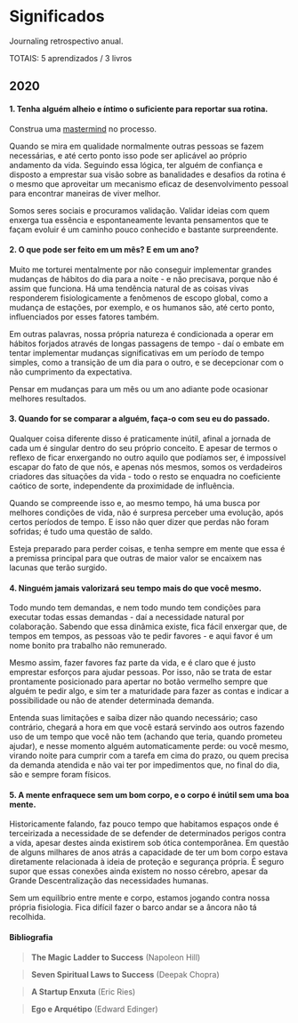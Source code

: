 # Significados
Journaling retrospectivo anual.

TOTAIS: 5 aprendizados / 3 livros

## 2020

#### 1. Tenha alguém alheio e íntimo o suficiente para reportar sua rotina.

Construa uma [mastermind](https://pt.wikipedia.org/wiki/Napoleon_Hill#Conceito_de_Master_Mind) no processo. 

Quando se mira em qualidade normalmente outras pessoas se fazem necessárias, e até certo ponto isso pode ser aplicável ao próprio andamento da vida. Seguindo essa lógica, ter alguém de confiança e disposto a emprestar sua visão sobre as banalidades e desafios da rotina é o mesmo que aproveitar um mecanismo eficaz de desenvolvimento pessoal para encontrar maneiras de viver melhor.

Somos seres sociais e procuramos validação. Validar ideias com quem enxerga tua essência e espontaneamente levanta pensamentos que te façam evoluir é um caminho pouco conhecido e bastante surpreendente.

#### 2. O que pode ser feito em um mês? E em um ano?

Muito me torturei mentalmente por não conseguir implementar grandes mudanças de hábitos do dia para a noite - e não precisava, porque não é assim que funciona. Há uma tendência natural de as coisas vivas responderem fisiologicamente a fenômenos de escopo global, como a mudança de estações, por exemplo, e os humanos são, até certo ponto, influenciados por esses fatores também.

Em outras palavras, nossa própria natureza é condicionada a operar em hábitos forjados através de longas passagens de tempo - daí o embate em tentar implementar mudanças significativas em um período de tempo simples, como a transição de um dia para o outro, e se decepcionar com o não cumprimento da expectativa.

Pensar em mudanças para um mês ou um ano adiante pode ocasionar melhores resultados.

#### 3. Quando for se comparar a alguém, faça-o com seu eu do passado.

Qualquer coisa diferente disso é praticamente inútil, afinal a jornada de cada um é singular dentro do seu próprio conceito. E apesar de termos o reflexo de ficar enxergando no outro aquilo que podíamos ser, é impossível escapar do fato de que nós, e apenas nós mesmos, somos os verdadeiros criadores das situações da vida - todo o resto se enquadra no coeficiente caótico de sorte, independente da proximidade de influência.

Quando se compreende isso e, ao mesmo tempo, há uma busca por melhores condições de vida, não é surpresa perceber uma evolução, após certos períodos de tempo. E isso não quer dizer que perdas não foram sofridas; é tudo uma questão de saldo.

Esteja preparado para perder coisas, e tenha sempre em mente que essa é a premissa principal para que outras de maior valor se encaixem nas lacunas que terão surgido.

#### 4. Ninguém jamais valorizará seu tempo mais do que você mesmo.

Todo mundo tem demandas, e nem todo mundo tem condições para executar todas essas demandas - daí a necessidade natural por colaboração. Sabendo que essa dinâmica existe, fica fácil enxergar que, de tempos em tempos, as pessoas vão te pedir favores - e aqui favor é um nome bonito pra trabalho não remunerado.

Mesmo assim, fazer favores faz parte da vida, e é claro que é justo emprestar esforços para ajudar pessoas. Por isso, não se trata de estar prontamente posicionado para apertar no botão vermelho sempre que alguém te pedir algo, e sim ter a maturidade para fazer as contas e indicar a possibilidade ou não de atender determinada demanda.

Entenda suas limitações e saiba dizer não quando necessário; caso contrário, chegará a hora em que você estará servindo aos outros fazendo uso de um tempo que você não tem (achando que teria, quando prometeu ajudar), e nesse momento alguém automaticamente perde: ou você mesmo, virando noite para cumprir com a tarefa em cima do prazo, ou quem precisa da demanda atendida e não vai ter por impedimentos que, no final do dia, são e sempre foram físicos.

#### 5. A mente enfraquece sem um bom corpo, e o corpo é inútil sem uma boa mente.

Historicamente falando, faz pouco tempo que habitamos espaços onde é terceirizada a necessidade de se defender de determinados perigos contra a vida, apesar destes ainda existirem sob ótica contemporânea. Em questão de alguns milhares de anos atrás a capacidade de ter um bom corpo estava diretamente relacionada à ideia de proteção e segurança própria. É seguro supor que essas conexões ainda existem no nosso cérebro, apesar da Grande Descentralização das necessidades humanas.

Sem um equilíbrio entre mente e corpo, estamos jogando contra nossa própria fisiologia. Fica difícil fazer o barco andar se a âncora não tá recolhida.

#### Bibliografia

> **The Magic Ladder to Success** (Napoleon Hill)

> **Seven Spiritual Laws to Success** (Deepak Chopra)

> **A Startup Enxuta** (Eric Ries)

> **Ego e Arquétipo** (Edward Edinger)
